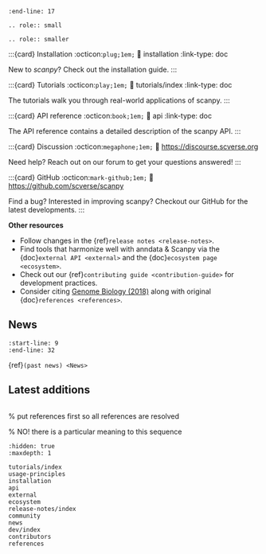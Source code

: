 ```{include} ../README.md
:end-line: 17
```

```{eval-rst}
.. role:: small
```

```{eval-rst}
.. role:: smaller
```


:::{card} Installation :octicon:`plug;1em;`
:link: installation
:link-type: doc

New to *scanpy*? Check out the installation guide.
:::

:::{card} Tutorials :octicon:`play;1em;`
:link: tutorials/index
:link-type: doc

The tutorials walk you through real-world applications of scanpy.
:::

:::{card} API reference :octicon:`book;1em;`
:link: api
:link-type: doc

The API reference contains a detailed description of
the scanpy API.
:::

:::{card} Discussion :octicon:`megaphone;1em;`
:link: https://discourse.scverse.org

Need help? Reach out on our forum to get your questions answered!
:::

:::{card} GitHub :octicon:`mark-github;1em;`
:link: https://github.com/scverse/scanpy

Find a bug? Interested in improving scanpy? Checkout our GitHub for the latest developments.
:::

**Other resources**
* Follow changes in the {ref}`release notes <release-notes>`.
* Find tools that harmonize well with anndata & Scanpy via the {doc}`external API <external>` and the {doc}`ecosystem page <ecosystem>`.
* Check out our {ref}`contributing guide <contribution-guide>` for development practices.
* Consider citing [Genome Biology (2018)] along with original {doc}`references <references>`.

## News

```{include} news.md
:start-line: 9
:end-line: 32
```

{ref}`(past news) <News>`
## Latest additions

```{include} release-notes/release-latest.md
```

% put references first so all references are resolved

% NO! there is a particular meaning to this sequence

```{toctree}
:hidden: true
:maxdepth: 1

tutorials/index
usage-principles
installation
api
external
ecosystem
release-notes/index
community
news
dev/index
contributors
references
```

[discourse]: https://discourse.scverse.org/
[genome biology (2018)]: https://doi.org/10.1186/s13059-017-1382-0
[github]: https://github.com/scverse/scanpy
